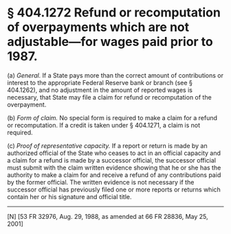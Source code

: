 # § 404.1272   Refund or recomputation of overpayments which are not adjustable—for wages paid prior to 1987.

(a) *General.* If a State pays more than the correct amount of contributions or interest to the appropriate Federal Reserve bank or branch (see § 404.1262), and no adjustment in the amount of reported wages is necessary, that State may file a claim for refund or recomputation of the overpayment.


(b) *Form of claim.* No special form is required to make a claim for a refund or recomputation. If a credit is taken under § 404.1271, a claim is not required.


(c) *Proof of representative capacity.* If a report or return is made by an authorized official of the State who ceases to act in an official capacity and a claim for a refund is made by a successor official, the successor official must submit with the claim written evidence showing that he or she has the authority to make a claim for and receive a refund of any contributions paid by the former official. The written evidence is not necessary if the successor official has previously filed one or more reports or returns which contain her or his signature and official title.



---

[N] [53 FR 32976, Aug. 29, 1988, as amended at 66 FR 28836, May 25, 2001] 




